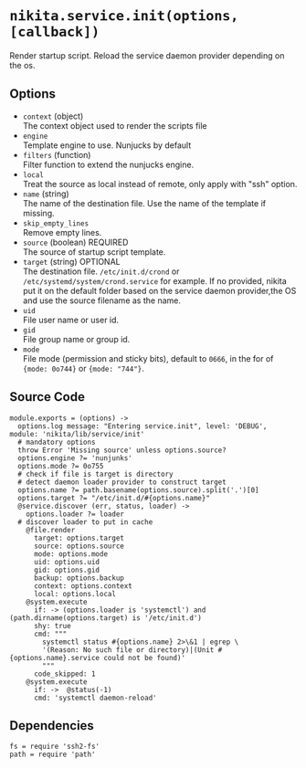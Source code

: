
# `nikita.service.init(options, [callback])`

Render startup script.
Reload the service daemon provider depending on the os.

## Options

*   `context` (object)   
    The context object used to render the scripts file
*   `engine`   
    Template engine to use. Nunjucks by default   
*   `filters` (function)   
    Filter function to extend the nunjucks engine.   
*   `local`   
    Treat the source as local instead of remote, only apply with "ssh"
    option.   
*   `name` (string)   
    The name of the destination file. Use the name of the template if missing.
*   `skip_empty_lines`   
    Remove empty lines.   
*   `source` (boolean) REQUIRED   
    The source of startup script template.   
*   `target` (string) OPTIONAL   
    The destination file. `/etc/init.d/crond` or `/etc/systemd/system/crond.service` for example.
    If no provided, nikita put it on the default folder based on the service daemon
    provider,the OS and use the source filename as the name.
*   `uid`   
    File user name or user id.   
*   `gid`   
    File group name or group id.   
*   `mode`   
    File mode (permission and sticky bits), default to `0666`, in the for of
    `{mode: 0o744}` or `{mode: "744"}`.   

## Source Code
    
    module.exports = (options) ->
      options.log message: "Entering service.init", level: 'DEBUG', module: 'nikita/lib/service/init'
      # mandatory options
      throw Error 'Missing source' unless options.source?
      options.engine ?= 'nunjunks'
      options.mode ?= 0o755
      # check if file is target is directory
      # detect daemon loader provider to construct target
      options.name ?= path.basename(options.source).split('.')[0]
      options.target ?= "/etc/init.d/#{options.name}"
      @service.discover (err, status, loader) -> 
        options.loader ?= loader
      # discover loader to put in cache
        @file.render 
          target: options.target
          source: options.source
          mode: options.mode
          uid: options.uid
          gid: options.gid
          backup: options.backup
          context: options.context
          local: options.local
        @system.execute
          if: -> (options.loader is 'systemctl') and (path.dirname(options.target) is '/etc/init.d')
          shy: true
          cmd: """
            systemctl status #{options.name} 2>\&1 | egrep \
            '(Reason: No such file or directory)|(Unit #{options.name}.service could not be found)'
            """
          code_skipped: 1
        @system.execute
          if: ->  @status(-1)
          cmd: 'systemctl daemon-reload'

## Dependencies
    
    fs = require 'ssh2-fs'
    path = require 'path'

[sysvinit vs systemd]:(https://www.digitalocean.com/community/tutorials/how-to-configure-a-linux-service-to-start-automatically-after-a-crash-or-reboot-part-2-reference)
